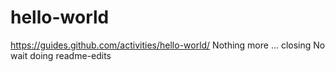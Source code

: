 # hello-world
https://guides.github.com/activities/hello-world/
Nothing more ... closing
No wait doing readme-edits


